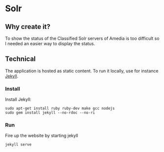 # Solr

## Why create it?
To show the status of the Classified Solr servers of Amedia is too difficult so I needed an easier
way to display the status.

## Technical
The application is hosted as static content. To run it locally, use for instance
[Jekyll](http://jekyllrb.com/ "Jekyll").

### Install
Install Jekyll:
```
sudo apt-get install ruby ruby-dev make gcc nodejs
sudo gem install jekyll --no-rdoc --no-ri
```

### Run
Fire up the website by starting jekyll
```
jekyll serve
```
